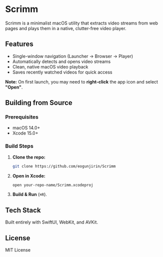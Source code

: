 # Scrimm

Scrimm is a minimalist macOS utility that extracts video streams from web pages and plays them in a native, clutter-free video player.

## Features

*   Single-window navigation (Launcher → Browser → Player)
*   Automatically detects and opens video streams
*   Clean, native macOS video playback
*   Saves recently watched videos for quick access


**Note:** On first launch, you may need to **right-click** the app icon and select **"Open"**.

## Building from Source

### Prerequisites

*   macOS 14.0+
*   Xcode 15.0+

### Build Steps

1.  **Clone the repo:**
    ```sh
    git clone https://github.com/eogunjirin/Scrimm
    ```
2.  **Open in Xcode:**
    ```sh
    open your-repo-name/Scrimm.xcodeproj
    ```
3.  **Build & Run** (`⌘R`).

## Tech Stack

Built entirely with SwiftUI, WebKit, and AVKit.

## License

MIT License
